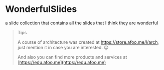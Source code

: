 WonderfulSlides
===============

a slide collection that contains all the slides that I think they are wonderful

> Tips
>
> A course of architecture was created at <https://store.afoo.me/l/arch>, just mention it in case you are interested. 😉
>
> And also you can find more products and services at [https://edu.afoo.me](https://edu.afoo.me)
